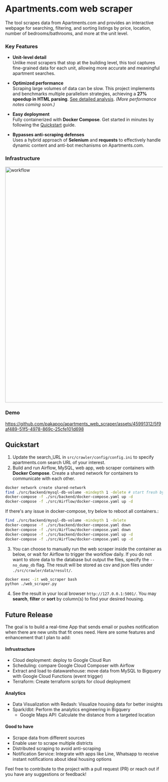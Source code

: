 # Apartments.com web scraper
The tool scrapes data from Apartments.com and provides an interactive webpage for searching, filtering, and sorting listings by price, location, number of bedrooms/bathrooms, and more at the unit level.

### Key Features
- **Unit-level detail**  
  Unlike most scrapers that stop at the building level, this tool captures fine-grained data for each unit, allowing more accurate and meaningful apartment searches.

- **Optimized performance**  
  Scraping large volumes of data can be slow. This project implements and benchmarks multiple parallelism strategies, achieving a **27% speedup in HTML parsing**. [See detailed analysis](./parallelismAnalysis.md). *(More performance notes coming soon.)*

- **Easy deployment**  
  Fully containerized with **Docker Compose**. Get started in minutes by following the [Quickstart](#quickstart) guide.

- **Bypasses anti-scraping defenses**  
  Uses a hybrid approach of **Selenium** and **requests** to effectively handle dynamic content and anti-bot mechanisms on Apartments.com.

### Infrastructure
<img width="750" alt="workflow" src="https://github.com/user-attachments/assets/7e874f5e-6267-46d3-8211-3a0587c1d15c" />

### Demo
https://github.com/pakapoo/apartments_web_scraper/assets/45991312/5f9af489-51f5-4978-869c-25cfe101d698

## Quickstart
1. Update the search_URL in `src/crawler/config/config.ini` to specify apartments.com search URL of your interest.
2. Build and run Airflow, MySQL, web app, web scraper containers with **Docker Compose**. Create a shared network for containers to communicate with each other.
```bash
docker network create shared-network
find ./src/backend/mysql-db-volume -mindepth 1 -delete # start fresh by cleaning mysql volume
docker-compose -f ./src/backend/docker-compose.yaml up -d
docker-compose -f ./src/Airflow/docker-compose.yaml up -d
```
If there's any issue in docker-compose, try below to reboot all containers.:
```bash
find ./src/backend/mysql-db-volume -mindepth 1 -delete
docker-compose -f ./src/backend/docker-compose.yaml down
docker-compose -f ./src/Airflow/docker-compose.yaml down
docker-compose -f ./src/backend/docker-compose.yaml up -d
docker-compose -f ./src/Airflow/docker-compose.yaml up -d
```
3. You can choose to manually run the web scraper inside the container as below, or wait for Airflow to trigger the workflow daily. If you do not want to store data to the database but output the files, specify the `--no_dump_db` flag. The result will be stored as csv and json files under `./src/crawler/data/result/`.
```bash
docker exec -it web_scraper bash
python ./web_scraper.py
```
4. See the result in your local browser `http://127.0.0.1:5001/`. You may **search**, **filter** or **sort** by column(s) to find your desired housing.


## Future Release
The goal is to build a real-time App that sends email or pushes notification when there are new units that fit ones need. Here are some features and enhancement that I plan to add:
#### Infrustracture
* Cloud deployment: deploy to Google Cloud Run
* Scheduling: compare Google Cloud Composer with Airflow
* Extract and load to datawarehouse: move data from MySQL to Bigquery with Google Cloud Functions (event trigger)
* Terraform: Create terraform scripts for cloud deployment
#### Analytics
* Data Visualization with Redash: Visualize housing data for better insights
* Spark/dbt: Perform the analytics engineering in Bigquery
    * Google Maps API: Calculate the distance from a targeted location
#### Good to have
* Scrape data from different sources
* Enable user to scrape multiple districts
* Distributed scraping to avoid anti-scraping
* Notification Service: Integrate with apps like Line, Whatsapp to receive instant notifications about ideal housing options

Feel free to contribute to the project with a pull request (PR) or reach out if you have any suggestions or feedback!
